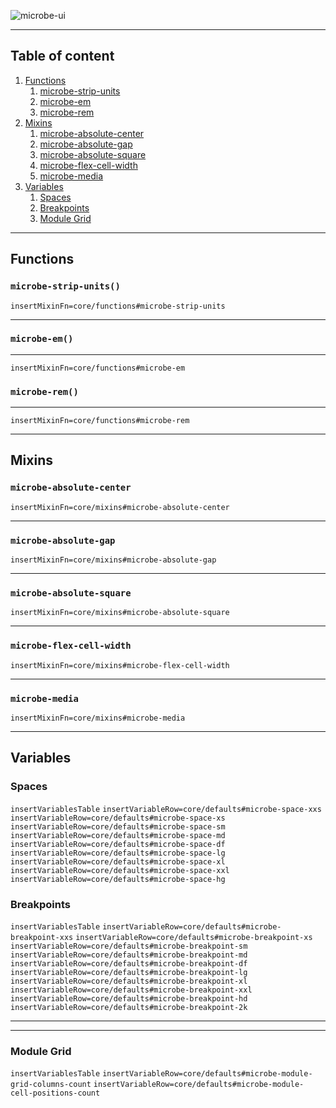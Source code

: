 ![microbe-ui](https://raw.githubusercontent.com/microbe-ui/microbe-ui/master/src/docs/assets/microbe-ui-name-lib.png)

---

## Table of content

1. [Functions](#functions)
    1. [microbe-strip-units](#microbe-strip-units)
    1. [microbe-em](#microbe-em)
    1. [microbe-rem](#microbe-rem)
1. [Mixins](#mixins)
    1. [microbe-absolute-center](#microbe-absolute-center)
    1. [microbe-absolute-gap](#microbe-absolute-gap)
    1. [microbe-absolute-square](#microbe-absolute-square)
    1. [microbe-flex-cell-width](#microbe-flex-cell-width)
    1. [microbe-media](#microbe-media)
1. [Variables](#variables)
    1. [Spaces](#spaces)
    1. [Breakpoints](#breakpoints)
    1. [Module Grid](#module-grid)

---

## Functions

### `microbe-strip-units()`

`insertMixinFn=core/functions#microbe-strip-units`

---

### `microbe-em()`

---

`insertMixinFn=core/functions#microbe-em`

### `microbe-rem()`

---

`insertMixinFn=core/functions#microbe-rem`

---

## Mixins

### `microbe-absolute-center`

`insertMixinFn=core/mixins#microbe-absolute-center`

---

### `microbe-absolute-gap`

`insertMixinFn=core/mixins#microbe-absolute-gap`

---

### `microbe-absolute-square`

`insertMixinFn=core/mixins#microbe-absolute-square`

---

### `microbe-flex-cell-width`

`insertMixinFn=core/mixins#microbe-flex-cell-width`

---

### `microbe-media`

`insertMixinFn=core/mixins#microbe-media`

---

## Variables

### Spaces

`insertVariablesTable`
`insertVariableRow=core/defaults#microbe-space-xxs`
`insertVariableRow=core/defaults#microbe-space-xs`
`insertVariableRow=core/defaults#microbe-space-sm`
`insertVariableRow=core/defaults#microbe-space-md`
`insertVariableRow=core/defaults#microbe-space-df`
`insertVariableRow=core/defaults#microbe-space-lg`
`insertVariableRow=core/defaults#microbe-space-xl`
`insertVariableRow=core/defaults#microbe-space-xxl`
`insertVariableRow=core/defaults#microbe-space-hg`

### Breakpoints

`insertVariablesTable`
`insertVariableRow=core/defaults#microbe-breakpoint-xxs`
`insertVariableRow=core/defaults#microbe-breakpoint-xs`
`insertVariableRow=core/defaults#microbe-breakpoint-sm`
`insertVariableRow=core/defaults#microbe-breakpoint-md`
`insertVariableRow=core/defaults#microbe-breakpoint-df`
`insertVariableRow=core/defaults#microbe-breakpoint-lg`
`insertVariableRow=core/defaults#microbe-breakpoint-xl`
`insertVariableRow=core/defaults#microbe-breakpoint-xxl`
`insertVariableRow=core/defaults#microbe-breakpoint-hd`
`insertVariableRow=core/defaults#microbe-breakpoint-2k`

---

---

### Module Grid

`insertVariablesTable`
`insertVariableRow=core/defaults#microbe-module-grid-columns-count`
`insertVariableRow=core/defaults#microbe-module-cell-positions-count`
